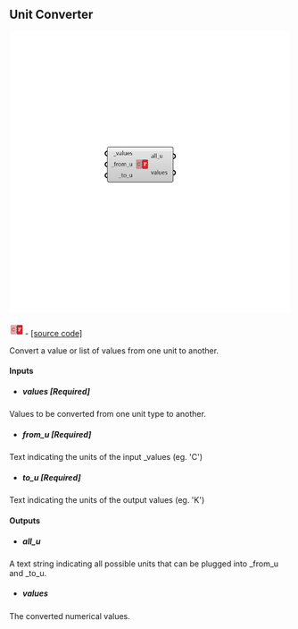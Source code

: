 ## Unit Converter

![](../../images/components/Unit_Converter.png)

![](../../images/icons/Unit_Converter.png) - [[source code]](https://github.com/ladybug-tools/ladybug-grasshopper/blob/master/ladybug_grasshopper/src//LB%20Unit%20Converter.py)


Convert a value or list of values from one unit to another. 



#### Inputs
* ##### values [Required]
Values to be converted from one unit type to another. 
* ##### from_u [Required]
Text indicating the units of the input _values (eg. 'C') 
* ##### to_u [Required]
Text indicating the units of the output values (eg. 'K') 

#### Outputs
* ##### all_u
A text string indicating all possible units that can be plugged into _from_u and _to_u. 
* ##### values
The converted numerical values. 